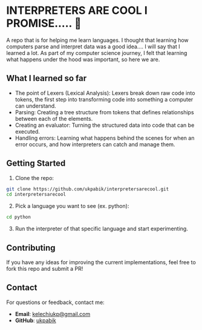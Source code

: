 # INTERPRETERS ARE COOL I PROMISE..... 🚀

A repo that is for helping me learn languages. I thought that learning how computers parse and interpret data was a good idea.... I will say that I learned a lot. As part of my computer science journey, I felt that learning what happens under the hood was important, so here we are.

## What I learned so far
- The point of Lexers (Lexical Analysis): Lexers break down raw code into tokens, the first step into transforming code into something a computer can understand.
- Parsing: Creating a tree structure from tokens that defines relationships between each of the elements.
- Creating an evaluator: Turning the structured data into code that can be executed.
- Handling errors: Learning what happens behind the scenes for when an error occurs, and how interpreters can catch and manage them.

## Getting Started
1. Clone the repo:
```bash
git clone https://github.com/ukpabik/interpretersarecool.git
cd interpretersarecool
```
2. Pick a language you want to see (ex. python):
```bash
cd python
```
3. Run the interpreter of that specific language and start experimenting.

## Contributing

If you have any ideas for improving the current implementations, feel free to fork this repo and submit a PR!

## Contact

For questions or feedback, contact me:

- **Email**: kelechiukp@gmail.com
- **GitHub**: [ukpabik](https://github.com/ukpabik)
